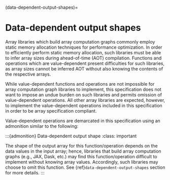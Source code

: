 (data-dependent-output-shapes)=

# Data-dependent output shapes

Array libraries which build array computation graphs commonly employ static memory allocation techniques for performance optimization. In order to efficiently perform static memory allocation, such libraries must be able to infer array sizes during ahead-of-time (AOT) compilation. Functions and operations which are value-dependent present difficulties for such libraries, as array sizes cannot be inferred AOT without also knowing the contents of the respective arrays.

While value-dependent functions and operations are not impossible for array computation graph libraries to implement, this specification does not want to impose an undue burden on such libraries and permits omission of value-dependent operations. All other array libraries are expected, however, to implement the value-dependent operations included in this specification in order to be array specification compliant.

Value-dependent operations are demarcated in this specification using an admonition similar to the following:

:::{admonition} Data-dependent output shape
:class: important

The shape of the output array for this function/operation depends on the data values in the input array; hence, libraries that build array computation graphs (e.g., JAX, Dask, etc.) may find this function/operation difficult to implement without knowing array values. Accordingly, such libraries may choose to omit this function. See {ref}`data-dependent-output-shapes` section for more details.
:::